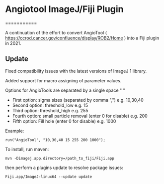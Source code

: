 # Angiotool ImageJ/Fiji Plugin
===========

A continuation of the effort to convert AngioTool ( https://ccrod.cancer.gov/confluence/display/ROB2/Home ) into a Fiji plugin in 2021.

## Update
Fixed compatibility issues with the latest versions of ImageJ 1 library.

Added support for macro assigning of parameter values.

Options for AngioTools are separated by a single space " "
* First option: sigma sizes (separated by comma ",") e.g. 10,30,40
* Second option: threshold_low e.g. 15
* Third option: threshold_high e.g. 255
* Fourth option: small particle removal (enter 0 for disable) e.g. 200
* Fifth option: Fill hole (enter 0 for disable) e.g. 1000

Example:

`run("AngioTool", "10,30,40 15 255 200 1000");`


To install, run maven:

`mvn -Dimagej.app.directory=/path_to_fiji/Fiji.app`

then perform a plugins update to resolve package issues:

`Fiji.app/ImageJ-linux64 --update update`
